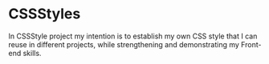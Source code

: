 # CSSStyles
In CSSStyle project my intention is to establish my own CSS style that I can reuse in different projects, while strengthening and demonstrating my Front-end skills.
